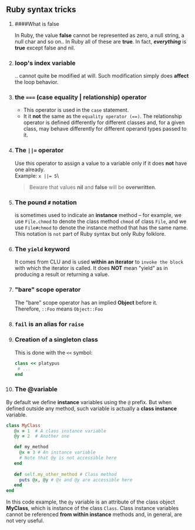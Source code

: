 ## Ruby syntax tricks

1. ####What is false

    In Ruby, the value **false** cannot be represented as zero, a null string, a null char and so on..
In Ruby all of these are **true**. In fact, **_everything_** is **true** except false and nil.

2. ### loop's index variable 
   .. cannot quite be modified at will. Such modification simply does **affect** the loop behavior.

3. ### the ``===`` (case equality | relationship) operator
   - This operator is used in the `case` statement.
   - It it **not** the same as the `equality operator (==)`. The relationship operator is defined differently 
   for different classes and, for a given class, may behave differently for different operand types
   passed to it.
   
4. ### The `||=` operator
   Use this operator to assign a value to a variable only if it does **not** have one already.\
   Example: `x ||= 5`\
   >Beware that values **nil** and **false** will be **overwritten**. 
   
5. ### The pound `#` notation
   is sometimes used to indicate an **instance** method – for example, we use `File.chmod` to denote the
   class method `chmod` of class `File`, and we use `File#chmod` to denote the instance method that has
   the same name. This notation is `not` part of Ruby syntax but only Ruby folklore.

6. ### The `yield` keyword
   It comes from CLU and is used **within an iterator** to `invoke the block` with which the iterator
   is called. It does **NOT** mean "yield" as in producing a result or returning a value.

7. ### "bare" scope operator
   The "bare" scope operator has an implied **Object** before it.\
   Therefore, `::Foo` means `Object::Foo`

8. ### `fail` is an alias for `raise`

9. ### Creation of a singleton class
   This is done with the `<<` symbol:
   ```ruby
   class << platypus
    # ...
   end
   ```
   
10. ### The @variable 
   By default we define **instance** variables using the `@` prefix. But when defined outside any method,
   such variable is actually a **class instance** variable.
   ```ruby
   class MyClass
      @x = 1  # A class instance variable
      @y = 2  # Another one
   
      def my_method
        @x = 3 # An instance variable
        # Note that @y is not accessible here
      end
      
      def self.my_other_method # Class method
        puts @x, @y # @x and @y are accessible here
      end
   end
   ```   
   In this code example, the `@y` variable is an attribute of the class object **MyClass**, which is 
   instance of the class `Class`. Class instance variables cannot be referenced **from within instance**
   methods and, in general, are not very useful.

   